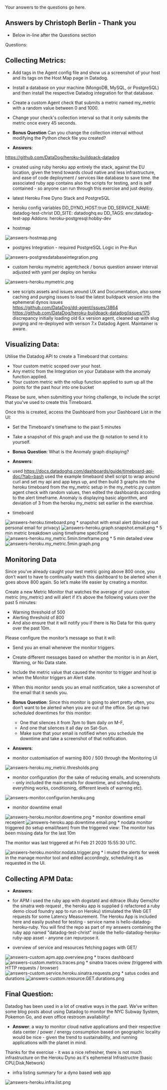 Your answers to the questions go here.
## Answers by Christoph Berlin - Thank you
* Below in-line after the Questions section

Questions:
## Collecting Metrics:

* Add tags in the Agent config file and show us a screenshot of your host and its tags on the Host Map page in Datadog.
* Install a database on your machine (MongoDB, MySQL, or PostgreSQL) and then install the respective Datadog integration for that database.
* Create a custom Agent check that submits a metric named my_metric with a random value between 0 and 1000.
* Change your check's collection interval so that it only submits the metric once every 45 seconds.
* **Bonus Question** Can you change the collection interval without modifying the Python check file you created?


* **Answers**:

<https://github.com/DataDog/heroku-buildpack-datadog>
* created using ruby heroku app entirely the stack, against the EU location, given the trend towards cloud native and less infrastructure, and ease of code deployment / services like database to save time. the associated ruby app contains also
the scripts for testing, and is self contained - so anyone can run through this
exercise and just deploy.

* latest Heroku Free Dyno Stack and PostgreSQL
* heroku config variables
DD_DYNO_HOST:true
DD_SERVICE_NAME: datadog-test-christ
DD_SITE: datadoghq.eu
DD_TAGS: env:datadog-test-app
Addons:         heroku-postgresql:hobby-dev

* hostmap

<img alt="answers-hostmap.png" src="assets/answers-hostmap.png" width="" height="" >

* postgres Integration - required PostgreSQL Logic in Pre-Run

<img alt="answers-postgresdatabaseintegration.png" src="assets/answers-postgresdatabaseintegration.png" width="" height="" >

* custom heroku mymetric agentcheck / bonus question answer interval adjusted with yaml per deploy on heroku

<img alt="answers-heroku.mymetric.png" src="assets/answers-heroku.mymetric.png" width="" height="" >

* see scripts assets and issues around UX and Documentation, also some caching and purging issues to load the latest buildpack version into the ephemeral dynos
issues      
       https://github.com/DataDog/dd-agent/issues/3864
       https://github.com/DataDog/heroku-buildpack-datadog/issues/175
       discrepancy initially loading old 6.x version agent, cleaned up with slug
       purging and re-deployed with verison 7.x Datadog Agent. Maintainer is aware.



## Visualizing Data:

Utilise the Datadog API to create a Timeboard that contains:

* Your custom metric scoped over your host.
* Any metric from the Integration on your Database with the anomaly function applied.
* Your custom metric with the rollup function applied to sum up all the points for the past hour into one bucket

Please be sure, when submitting your hiring challenge, to include the script that you've used to create this Timeboard.

Once this is created, access the Dashboard from your Dashboard List in the UI:

* Set the Timeboard's timeframe to the past 5 minutes
* Take a snapshot of this graph and use the @ notation to send it to yourself.
* **Bonus Question**: What is the Anomaly graph displaying?

* **Answers**:
* used https://docs.datadoghq.com/dashboards/guide/timeboard-api-doc/?tab=bash
 used the example timebaord shell script to wrap around curl and set my api and app keys up, and then build 3 graphs into the heroku timeboard from the my_metric setup in the my_metric.py custom agent check with random values, then edited the dashboards according to the alert timeframe. Anomaly is displaying basic algorithm, and deviation of 3 from the heroku my_metric set earlier in the exerchise.

 * timeboard
  <img alt="answers-heroku.timeboard.png" src="assets/answers-heroku.timeboard.png" width="" height="" >
  * snapshot with email alert (blocked out personal email for privacy)
<img alt="answers-heroku.graph.snapshot.email.png" src="assets/answers-heroku.graph.snapshot.email.png" width="" height="" >
 * 5 min metric breakdown using timeframe specificed
 <img alt="answers-heroku.my_metric.5min.timeframe.png" src="assets/answers-heroku.my_metric.5min.timeframe.png" width="" height="" >
 * 5 min detailed view
 <img alt="answers-heroku.my_metric.5min.graph.png" src="assets/answers-heroku.my_metric.5min.graph.png" width="" height="" >



  ## Monitoring Data

Since you’ve already caught your test metric going above 800 once, you don’t want to have to continually watch this dashboard to be alerted when it goes above 800 again. So let’s make life easier by creating a monitor.

Create a new Metric Monitor that watches the average of your custom metric (my_metric) and will alert if it’s above the following values over the past 5 minutes:

* Warning threshold of 500
* Alerting threshold of 800
* And also ensure that it will notify you if there is No Data for this query over the past 10m.

Please configure the monitor’s message so that it will:

* Send you an email whenever the monitor triggers.
* Create different messages based on whether the monitor is in an Alert, Warning, or No Data state.
* Include the metric value that caused the monitor to trigger and host ip when the Monitor triggers an Alert state.
* When this monitor sends you an email notification, take a screenshot of the email that it sends you.

* **Bonus Question**: Since this monitor is going to alert pretty often, you don’t want to be alerted when you are out of the office. Set up two scheduled downtimes for this monitor:

  * One that silences it from 7pm to 9am daily on M-F,
  * And one that silences it all day on Sat-Sun.
  * Make sure that your email is notified when you schedule the downtime and take a screenshot of that notification.

* **Answers**:
* monitor customisation of warning 800 / 500 through the Monitoring UI
<img alt="answers-heroku.my_metric.thresholds.png" src="assets/answers-heroku.my_metric.thresholds.png" width="" height="" >

* monitor configuration (for the sake of reducing emails, and screenshots - only included the main emails for downtime, and scheduling, everything works, conditioning, different levels of warning etc).
<img alt="answers-monitor.configurion.heroku.png" src="assets/answers-monitor.configurion.heroku.png" width="" height="" >

* monitor downtime email
<img alt="answers-heroku.monitor.downtime.png" src="assets/answers-heroku.monitor.downtime.png" width="" height="" >
* monitor downtime email recepient
<img alt="answers-heroku.app.downtime.email.png" src="assets/answers-heroku.app.downtime.email.png" width="" height="" >
* nodata monitor triggered (to setup email/team)
from the triggered view:
The monitor has been missing data for the last 10m

The monitor was last triggered at Fri Feb 21 2020 15:55:30 UTC.


<img alt="answers-heroku.monitor.nodata.trigger.png" src="assets/answers-heroku.monitor.nodata.trigger.png" width="" height="" >
* i muted the alerts for week in the manage monitor tool and edited accordingly, scheduling it as requested in the UI.

## Collecting APM Data:
* **Answers**:

* for APM i used the ruby app with dogstatd and ddtrace (Ruby Gems)for the sinatra web request , the heroku app is supplied (i refactored a ruby  demo cloud foundry app to run on Heroku) stimulated the Web GET requests for some Latency Measurement. The Heroku App is included here and easily pushed for testing - service name is hello-datadog-heroku-ruby. You will find the repo as part of my answers containing
the ruby app named "datadog-test-christ" inside the hello-datadog-heroku-ruby-app asset - anyone can repurpose it.

* overview of service and resources fetching pages with GET/
<img alt="answers-custom.apm.app.overview.png" src="assets/answers-custom.apm.app.overview.png" width="" height="" >
* traces dashboard
<img alt="answers-custom.metrics.traces.png" src="assets/answers-custom.metrics.traces.png" width="" height="" >
* sinatra traces oview (triggered with HTTP requests / browser)
<img alt="answers-custom.service.heroku.sinatra.requests.png" src="assets/answers-custom.service.heroku.sinatra.requests.png" width="" height="" >
* satus codes and durations

<img alt="answers-custom.resource.GET.durations.png" src="assets/answers-custom.resource.GET.durations.png" width="" height="" >

## Final Question:

Datadog has been used in a lot of creative ways in the past. We’ve written some blog posts about using Datadog to monitor the NYC Subway System, Pokemon Go, and even office restroom availability!

* **Answer**: a way to monitor cloud native applications and their respective data center / power / energy consumption based on geographic locality would be nice - given the trend to sustainability, and running applications with the planet in mind.

Thanks for the exercise - it was a nice refresher, there is not much infrastructure on the Heroku Dyno as it's ephemeral Infrastructre  (basic CPU,Disk,Network)

* infra listing summary for a dyno based web app
<img alt="answers-heroku.infra.list.png" src="assets/answers-heroku.infra.list.png" width="" height="" >
